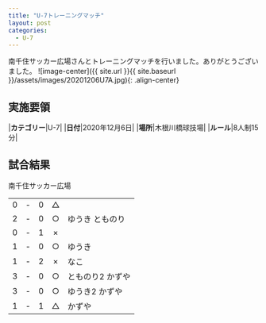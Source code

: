 ```yaml
---
title: "U-7トレーニングマッチ"
layout: post
categories:
  - U-7
---
```


南千住サッカー広場さんとトレーニングマッチを行いました。ありがとうございました。
![image-center]({{ site.url }}{{ site.baseurl }}/assets/images/20201206U7A.jpg){: .align-center}

## 実施要領

|**カテゴリー**|U-7|
|**日付**|2020年12月6日|
|**場所**|木根川橋球技場|
|**ルール**|8人制15分|

## 試合結果

南千住サッカー広場

|    |   |    |         |    |
|:--:|:-:|:--:|:--:|:--------|
|    0| - |   0|△||
|    2| - |   0|○|ゆうき とものり|
|    0| - |   1|×||
|    1| - |   0|○|ゆうき|
|    1| - |   2|×|なこ|
|    3| - |   0|○|とものり2 かずや|
|    3| - |   0|○|ゆうき2 かずや|
|    1| - |   1|△|かずや|
